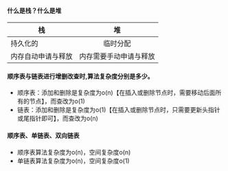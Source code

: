 #### 什么是栈？什么是堆
| 栈            | 堆 
| ------------- |:-------------:|
| 持久化的     | 临时分配 |
| 内存自动申请与释放 | 内存需要手动申请与释放      |

#### 顺序表与链表进行增删改查时,算法复杂度分别是多少。
- 顺序表：添加和删除是复杂度为o(n)【在插入或删除节点时，需要移动后面所有的节点】，而查改为o(1) 
- 链表：添加和删除是复杂度为o(1)【在插入或删除节点时，只需要更新头指针或尾指针即可】，而查改为o(n)
#### 顺序表、单链表、双向链表
- 顺序表算法复杂度为o(n)，空间复杂度o(n)
- 单链表算法复杂度为o(n)，空间复杂度o(1) 